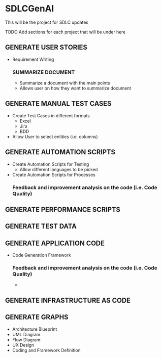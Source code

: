 # SDLCGenAI

This will be the project for SDLC updates

TODO Add sections for each project that will be under here
## GENERATE USER STORIES
- Requirement Writing
  ### SUMMARIZE DOCUMENT
  - Summarize a document with the main points
  - Allows user on how they want to summarize document
    
## GENERATE MANUAL TEST CASES
- Create Test Cases in different formats
  - Excel
  - Jira
  - BDD
- Allow User to select entities (i.e. columns) 

## GENERATE AUTOMATION SCRIPTS
- Create Automation Scripts for Testing
  - Allow different languages to be picked
- Create Automation Scripts for Processes
   ### Feedback and improvement analysis on the code (i.e. Code Quality)
## GENERATE PERFORMANCE SCRIPTS

## GENERATE TEST DATA

## GENERATE APPLICATION CODE
- Code Generation Framework
  ### Feedback and improvement analysis on the code (i.e. Code Quality)
  - 

## GENERATE INFRASTRUCTURE AS CODE

## GENERATE GRAPHS
- Architecture Blueprint
- UML Diagram
- Flow Diagram
- UX Design
- Coding and Framework Definition


